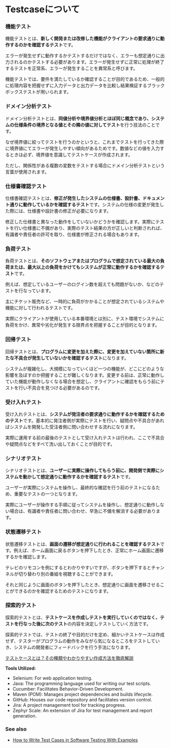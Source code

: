 # Testcaseについて

### **機能テスト**

機能テストとは、**新しく開発または改修した機能がクライアントの要求通りに動作するのかを確認するテスト**です。

エラーが発生せずに動作するかテストするだけではなく、エラーも想定通りに出力されるのかテストする必要があります。エラーが発生せずに正常に処理が終了するテストを正常系、エラーが発生することを異常系と呼びます。

機能テストでは、要件を満たしているか確認することが目的であるため、一般的に処理内容を把握せずに入力データと出力データを比較し結果検証するブラックボックステストが用いられます。

### **ドメイン分析テスト**

ドメイン分析テストとは、**同値分析や境界値分析とほぼ同じ概念であり、システムの仕様条件の境界となる値とその隣の値に対してテスト**を行う技法のことです。

なぜ境界値に絞ってテストを行うのかというと、これまでテストを行ってきた際に境界値にてエラーが発生しやすい傾向があるためです。数値などの値を入力するときは必ず、境界値を意識してテストケースが作成されます。

ただし、関係性がある複数の変数をテストする場合にドメイン分析テストという言葉が使用されます。

### **仕様書確認テスト**

仕様書確認テストとは、**修正が発生したシステムの仕様書、設計書、ドキュメント通りに動作しているかを確認するテスト**です。システムの仕様の変更が発生した際には、仕様書や設計書の修正が必要になります。

修正した仕様書と異なった動作をしていないかどうかを確認します。実際にテストを行い仕様書に不備があり、実際のテスト結果の方が正しいと判断されれば、有識者や責任者の許可を取り、仕様書が修正される場合もあります。

### **負荷テスト**

負荷テストとは、**そのソフトウェアまたはプログラムで想定されている最大の負荷または、最大以上の負荷をかけてもシステムが正常に動作するかを確認するテスト**です。

例えば、想定しているユーザーのログイン数を超えても問題がないか、などのテストを行なっています。

主にチケット販売など、一時的に負荷がかかることが想定されているシステムや機能に対して行われるテストです。

実際にクライアントが使用している本番環境とは別に、テスト環境でシステムに負荷をかけ、異常や劣化が発生する限界点を把握することが目的となります。

### **回帰テスト**

回帰テストとは、**プログラムに変更を加えた際に、変更を加えていない箇所に新たな不具合が発生していないかを確認するテスト**になります。

システムが複雑化し、大規模になっていくほど一つの機能が、どこにどのような影響を及ぼすのか把握することが難しくなります。変更する前は、正常に動作していた機能が動作しなくなる場合を想定し、クライアントに確認をもらう前にテストを行い不具合を見つける必要があるのです。

### **受け入れテスト**

受け入れテストとは、**システムが発注者の要求通りに動作するかを確認するためのテスト**です。基本的に発注者側が実際にテストを行い、疑問点や不具合があればシステムを開発した受注者側に問い合わせする流れになります。

実際に運用する前の最後のテストとして受け入れテストは行われ、ここで不具合や疑問点などをすべて洗い出しておくことが目的です。

### **シナリオテスト**

シナリオテストとは、**ユーザーに実際に操作してもらう前に、開発側で実際にシステムを動かして想定通りに動作するかを確認するテスト**です。

ユーザーが実際にシステムを操作し、最終的な確認を行う前のテストになるため、重要なテストの一つとなります。

実際にユーザーが操作する手順に従ってシステムを操作し、想定通りに動作しない場合は、有識者や責任者に問い合わせ、早急に不備を解消する必要があります。

### **状態遷移テスト**

状態遷移テストとは、**画面の遷移が想定通りに行われることを確認するテスト**です。例えば、ホーム画面に戻るボタンを押下したとき、正常にホーム画面に遷移するかを確認します。

テレビのリモコンを例にするとわかりやすいですが、ボタンを押下するとチャンネルが切り替わり別の番組を視聴することができます。

それと同じように画面のボタンを押下したとき、想定通りに画面を遷移させることができるのかを確認するためのテストになります。

### **探索的テスト**

探索的テストとは、**テストケースを作成しテストを実行していくのではなく、テストを行なった後に次のテスト**の内容を決定しテストしていく方法です。

探索的テストでは、テストの終了や目的だけを定め、細かいテストケースは作成せず、テスターがプログラムの動作をみながら気になるところをテストしていき、システムの開発者にフィードバックを行う手法になります。

[テストケースとは？その種類やわかりやすい作成方法を徹底解説](https://hblab.co.jp/blog/test-cases/#06)


**Tools Utilized:**

- Selenium: For web application testing.
- Java: The programming language used for writing our test scripts.
- Cucumber: Facilitates Behavior-Driven Development.
- Maven (POM): Manages project dependencies and builds lifecycle.
- GitHub: Houses our code repository and facilitates version control.
- Jira: A project management tool for tracking progress.
- Zephyr Scale: An extension of Jira for test management and report generation.
### See also

- [How to Write Test Cases in Software Testing With Examples](https://www.lambdatest.com/learning-hub/test-case)